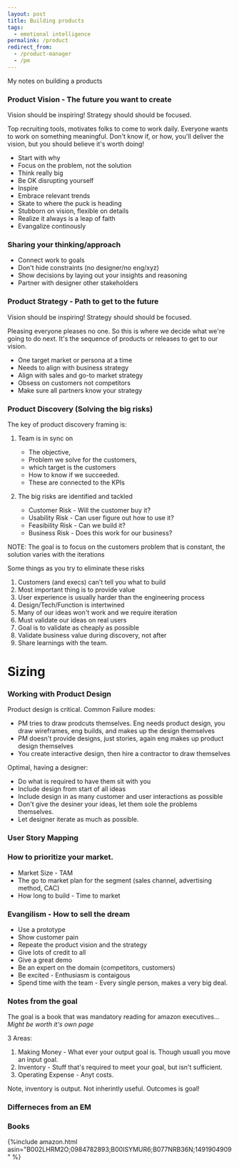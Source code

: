 ```yaml
---
layout: post
title: Building products
tags:
  - emotional intelligence
permalink: /product
redirect_from:
  - /product-manager
  - /pm
---
```


My notes on building a products

### Product Vision - The future you want to create

Vision should be inspiring! Strategy should should be focused.

Top recruiting tools, motivates folks to come to work daily. Everyone wants to work on something meaningful.  Don't know if, or how, you'll deliver the vision, but you should believe it's worth doing!

* Start with why
* Focus on the problem, not the solution
* Think really big
* Be OK disrupting yourself
* Inspire
* Embrace relevant trends
* Skate to where the puck is heading
* Stubborn on vision, flexible on details
* Realize it always is a leap of faith
* Evangalize continously

### Sharing your thinking/approach

* Connect work to goals
* Don't hide constraints (no designer/no eng/xyz)
* Show decisions by laying out your insights and reasoning
* Partner with designer other stakeholders

### Product Strategy - Path to get to the future

Vision should be inspiring! Strategy should should be focused.

Pleasing everyone pleases no one. So this is where we decide what we're going to do  next. It's the sequence of products or releases to get to our vision.


* One target market or persona at a time
* Needs to align with business strategy
* Align with sales and go-to market strategy
* Obsess on customers not competitors
* Make sure all partners know your strategy

### Product Discovery (Solving the big risks)

The key of product discovery framing is:

1. Team is in sync on
    * The objective,
    * Problem we solve for the customers,
    * which target is the customers
    * How to know if we succeeded.
    * These are connected to the KPIs

1. The big risks are identified and tackled
    * Customer Risk - Will the customer buy it?
    * Usability Risk - Can user figure out how to use it?
    * Feasibility Risk - Can we build it?
    * Business Risk - Does this work for our business?

NOTE: The goal is to focus on the customers problem that is constant, the solution varies with the iterations

Some things as you try to eliminate these risks

1. Customers (and execs) can't tell you what to build
1. Most important thing is to provide value
1. User experience is usually harder than the engineering process
1. Design/Tech/Function is intertwined
1. Many of our ideas won't work and we require iteration
1. Must validate our ideas on real users
1. Goal is to validate as cheaply as possible
1. Validate business value during discovery, not after
1. Share learnings with the team.

# Sizing


### Working with Product Design

Product design is critical. Common Failure modes:

* PM tries to draw prodcuts themselves. Eng needs product design, you draw wireframes, eng builds, and makes up the design themselves
* PM doesn't provide designs, just stories, again eng makes up product design themselves
* You create interactive design, then hire a contractor to draw themselves


Optimal, having a designer:

* Do what is required to have them sit with you
* Include design from start of all ideas
* Include design in as many customer and user interactions as possible
* Don't give the desiner your ideas, let them sole the problems themselves.
* Let designer iterate as much as possible.

### User Story Mapping


### How to prioritize your market.

* Market Size - TAM
* The go to market plan for the segment (sales channel, advertising method, CAC)
* How long to build - Time to market


### Evangilism - How to sell the dream

* Use a prototype
* Show customer pain
* Repeate the product  vision and the strategy
* Give lots of credit to all
* Give a great demo
* Be an expert on the domain (competitors, customers)
* Be excited  - Enthusiasm is contaigous
* Spend time with the team - Every single person, makes a very big deal.


### Notes from the goal

The goal is a book that was mandatory reading for amazon executives...
*Might be worth it's own page*

3 Areas:

1. Making Money - What ever your output goal is. Though usuall you move an input goal.
2. Inventory - Stuff that's required to meet your goal, but isn't sufficient.
3. Operating Expense - Anyt costs.

Note, inventory is output. Not inherintly useful. Outcomes is goal!

### Differneces from an EM



### Books

{%include amazon.html asin="B002LHRM2O;0984782893;B00ISYMUR6;B077NRB36N;1491904909" %}
